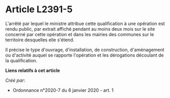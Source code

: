# Article L2391-5

L'arrêté par lequel le ministre attribue cette qualification à une opération est rendu public, par extrait affiché pendant au
moins deux mois sur le site concerné par cette opération et dans les mairies des communes sur le territoire desquelles elle
s'étend.

Il précise le type d'ouvrage, d'installation, de construction, d'aménagement ou d'activité auquel se rapporte l'opération et
les dérogations découlant de la qualification.

**Liens relatifs à cet article**

_Créé par_:

  - Ordonnance n°2020-7 du 6 janvier 2020 - art. 1
